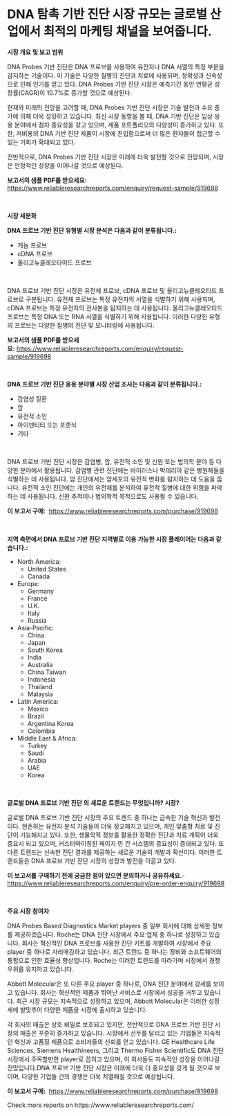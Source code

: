 <p><h1>DNA 탐촉 기반 진단 시장 규모는 글로벌 산업에서 최적의 마케팅 채널을 보여줍니다.</h1></p><p><strong>시장 개요 및 보고 범위</strong></p>
<p><p>DNA Probes 기반 진단은 DNA 프로브를 사용하여 유전자나 DNA 서열의 특정 부분을 감지하는 기술이다. 이 기술은 다양한 질병의 진단과 치료에 사용되며, 정확성과 신속성으로 인해 인기를 얻고 있다. DNA Probes 기반 진단 시장은 예측기간 동안 연평균 성장률(CAGR)이 10.7%로 증가할 것으로 예상된다. </p><p>현재와 미래의 전망을 고려할 때, DNA Probes 기반 진단 시장은 기술 발전과 수요 증가에 의해 더욱 성장하고 있습니다. 최신 시장 동향을 볼 때, DNA 기반 진단은 임상 응용 분야에서 점차 중요성을 갖고 있으며, 제품 포트폴리오의 다양성이 증가하고 있다. 또한, 저비용의 DNA 기반 진단 제품이 시장에 진입함으로써 더 많은 환자들이 접근할 수 있는 기회가 확대되고 있다.</p><p>전반적으로, DNA Probes 기반 진단 시장은 미래에 더욱 발전할 것으로 전망되며, 시장은 안정적인 성장을 이어나갈 것으로 예상된다.</p></p>
<p><strong>보고서의 샘플 PDF를 받으세요:</strong> <a href="https://www.reliableresearchreports.com/enquiry/request-sample/919698">https://www.reliableresearchreports.com/enquiry/request-sample/919698</a></p>
<p>&nbsp;</p>
<p><strong>시장 세분화</strong></p>
<p><strong>DNA 프로브 기반 진단 유형별 시장 분석은 다음과 같이 분류됩니다.:</strong></p>
<p><ul><li>게놈 프로브</li><li>cDNA 프로브</li><li>올리고뉴클레오타이드 프로브</li></ul></p>
<p>&nbsp;</p>
<p><p>DNA 프로브 기반 진단 시장은 유전체 프로브, cDNA 프로브 및 올리고뉴클레오티드 프로브로 구분됩니다. 유전체 프로브는 특정 유전자의 서열을 식별하기 위해 사용되며, cDNA 프로브는 특정 유전자의 전사본을 탐지하는 데 사용됩니다. 올리고뉴클레오티드 프로브는 특정 DNA 또는 RNA 서열을 식별하기 위해 사용됩니다. 이러한 다양한 유형의 프로브는 다양한 질병의 진단 및 모니터링에 사용됩니다.</p></p>
<p><strong>보고서의 샘플 PDF를 받으세요:</strong>&nbsp;<a href="https://www.reliableresearchreports.com/enquiry/request-sample/919698">https://www.reliableresearchreports.com/enquiry/request-sample/919698</a></p>
<p>&nbsp;</p>
<p><strong> DNA 프로브 기반 진단 응용 분야별 시장 산업 조사는 다음과 같이 분류됩니다.:</strong></p>
<p><ul><li>감염성 질환</li><li>암</li><li>유전적 소인</li><li>아이덴티티 또는 포렌식</li><li>기타</li></ul></p>
<p>&nbsp;</p>
<p><p>DNA 프로브 기반 진단 시장은 감염병, 암, 유전적 소인 및 신원 또는 법의학 분야 등 다양한 분야에서 활용됩니다. 감염병 관련 진단에는 바이러스나 박테리아 같은 병원체들을 식별하는 데 사용됩니다. 암 진단에서는 암세포의 유전적 변화를 탐지하는 데 도움을 줍니다. 유전적 소인 진단에는 개인의 유전체를 분석하여 유전적 질병에 대한 위험을 파악하는 데 사용됩니다. 신원 추적이나 법의학적 목적으로도 사용될 수 있습니다.</p></p>
<p><strong>이 보고서 구매:</strong>&nbsp; <a href="https://www.reliableresearchreports.com/purchase/919698">https://www.reliableresearchreports.com/purchase/919698</a></p>
<p>&nbsp;</p>
<p><strong>지역 측면에서 DNA 프로브 기반 진단 지역별로 이용 가능한 시장 플레이어는 다음과 같습니다.:</strong></p>
<p><ul>
    <li>
        North America:
        <ul>
            <li>United States</li>
            <li>Canada</li>
        </ul>
    </li>
    <li>
        Europe:
        <ul>
            <li>Germany</li>
            <li>France</li>
            <li>U.K.</li>
            <li>Italy</li>
            <li>Russia</li>
        </ul>
    </li>
    <li>
        Asia-Pacific:
        <ul>
            <li>China</li>
            <li>Japan</li>
            <li>South Korea</li>
            <li>India</li>
            <li>Australia</li>
            <li>China Taiwan</li>
            <li>Indonesia</li>
            <li>Thailand</li>
            <li>Malaysia</li>
        </ul>
    </li>
    <li>
        Latin America:
        <ul>
            <li>Mexico</li>
            <li>Brazil</li>
            <li>Argentina Korea</li>
            <li>Colombia</li>
        </ul>
    </li>
    <li>
        Middle East & Africa:
        <ul>
            <li>Turkey</li>
            <li>Saudi</li>
            <li>Arabia</li>
            <li>UAE</li>
            <li>Korea</li>
        </ul>
    </li>
    </ul></p>
<p>&nbsp;</p>
<p><strong>글로벌 DNA 프로브 기반 진단 의 새로운 트렌드는 무엇입니까? 시장?</strong></p>
<p><p>글로벌 DNA 프로브 기반 진단 시장의 주요 트렌드 중 하나는 급속한 기술 혁신과 발전이다. 현존하는 유전자 분석 기술들이 더욱 정교해지고 있으며, 개인 맞춤형 치료 및 진단이 가능해지고 있다. 또한, 생물학적 정보를 활용한 정확한 진단과 치료 계획이 더욱 중요시 되고 있으며, 커스터마이징된 페이지 민 간 시스템의 중요성이 증대되고 있다. 또 다른 트렌드는 신속한 진단 결과를 제공하는 새로운 기술의 개발과 확산이다. 이러한 트렌드들은 DNA 프로브 기반 진단 시장의 성장과 발전을 이끌고 있다.</p></p>
<p><strong>이 보고서를 구매하기 전에 궁금한 점이 있으면 문의하거나 공유하세요.</strong>- <a href="https://www.reliableresearchreports.com/enquiry/pre-order-enquiry/919698">https://www.reliableresearchreports.com/enquiry/pre-order-enquiry/919698</a></p>
<p>&nbsp;</p>
<p><strong>주요 시장 참여자</strong></p>
<p><p>DNA Probes Based Diagnostics Market players 중 일부 회사에 대해 상세한 정보를 제공하겠습니다. Roche는 DNA 진단 시장에서 주요 업체 중 하나로 성장하고 있습니다. 회사는 혁신적인 DNA 프로브를 사용한 진단 키트를 개발하여 시장에서 주요 player 중 하나로 자리매김하고 있습니다. 최근 트렌드 중 하나는 장비와 소프트웨어의 통합으로 인한 효율성 향상입니다. Roche는 이러한 트렌드를 따라가며 시장에서 경쟁우위를 유지하고 있습니다.</p><p>Abbott Molecular은 또 다른 주요 player 중 하나로, DNA 진단 분야에서 강세를 보이고 있습니다. 회사는 혁신적인 제품과 뛰어난 서비스로 시장에서 성공을 거두고 있습니다. 최근 시장 규모는 지속적으로 성장하고 있으며, Abbott Molecular은 이러한 성장세에 발맞추어 다양한 제품을 시장에 출시하고 있습니다.</p><p>각 회사의 매출은 상호 비밀로 보호되고 있지만, 전반적으로 DNA 프로브 기반 진단 시장의 매출은 꾸준히 증가하고 있습니다. 시장에서 선두를 달리고 있는 기업들은 지속적인 혁신과 고품질 제품으로 소비자들의 신뢰를 얻고 있습니다. GE Healthcare Life Sciences, Siemens Healthineers, 그리고 Thermo Fisher Scientific도 DNA 진단 시장에서 주목할만한 player로 꼽히고 있으며, 이 회사들도 지속적인 성장을 이어나갈 전망입니다.DNA 프로브 기반 진단 시장은 미래에 더욱 더 중요성을 갖게 될 것으로 보이며, 다양한 기업들 간의 경쟁은 더욱 치열해질 것으로 예상됩니다.</p></p>
<p><strong>이 보고서 구매:</strong>&nbsp;&nbsp;<a href="https://www.reliableresearchreports.com/purchase/919698">https://www.reliableresearchreports.com/purchase/919698</a></p>
<p>Check more reports on https://www.reliableresearchreports.com/</p>
